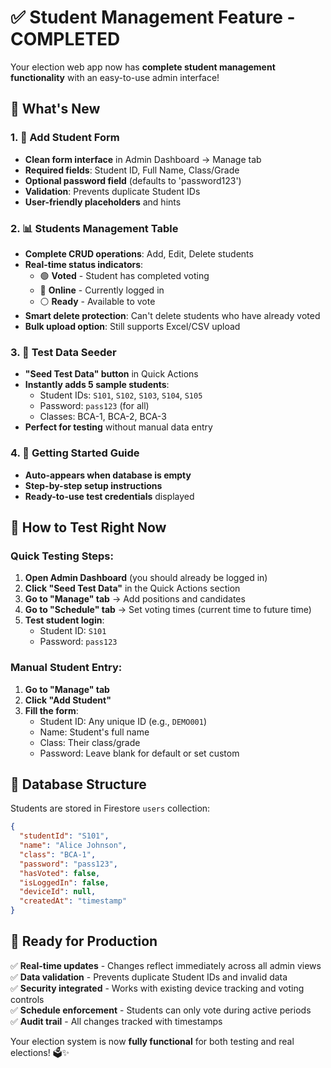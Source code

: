 # ✅ **Student Management Feature - COMPLETED**

Your election web app now has **complete student management functionality** with an easy-to-use admin interface!

## 🎯 **What's New**

### **1. 📝 Add Student Form**
- **Clean form interface** in Admin Dashboard → Manage tab
- **Required fields**: Student ID, Full Name, Class/Grade  
- **Optional password field** (defaults to 'password123')
- **Validation**: Prevents duplicate Student IDs
- **User-friendly placeholders** and hints

### **2. 📊 Students Management Table**
- **Complete CRUD operations**: Add, Edit, Delete students
- **Real-time status indicators**:
  - 🟢 **Voted** - Student has completed voting
  - 🔵 **Online** - Currently logged in
  - ⚪ **Ready** - Available to vote
- **Smart delete protection**: Can't delete students who have already voted
- **Bulk upload option**: Still supports Excel/CSV upload

### **3. 🚀 Test Data Seeder**
- **"Seed Test Data" button** in Quick Actions
- **Instantly adds 5 sample students**:
  - Student IDs: `S101`, `S102`, `S103`, `S104`, `S105`
  - Password: `pass123` (for all)
  - Classes: BCA-1, BCA-2, BCA-3
- **Perfect for testing** without manual data entry

### **4. 🎯 Getting Started Guide**  
- **Auto-appears when database is empty**
- **Step-by-step setup instructions**
- **Ready-to-use test credentials** displayed

## 🧪 **How to Test Right Now**

### **Quick Testing Steps:**
1. **Open Admin Dashboard** (you should already be logged in)
2. **Click "Seed Test Data"** in the Quick Actions section
3. **Go to "Manage" tab** → Add positions and candidates
4. **Go to "Schedule" tab** → Set voting times (current time to future time)
5. **Test student login**:
   - Student ID: `S101`
   - Password: `pass123`

### **Manual Student Entry:**
1. **Go to "Manage" tab**
2. **Click "Add Student"** 
3. **Fill the form**:
   - Student ID: Any unique ID (e.g., `DEMO001`)
   - Name: Student's full name
   - Class: Their class/grade
   - Password: Leave blank for default or set custom

## 🔗 **Database Structure**

Students are stored in Firestore `users` collection:
```json
{
  "studentId": "S101",
  "name": "Alice Johnson", 
  "class": "BCA-1",
  "password": "pass123",
  "hasVoted": false,
  "isLoggedIn": false,
  "deviceId": null,
  "createdAt": "timestamp"
}
```

## 🎉 **Ready for Production**

✅ **Real-time updates** - Changes reflect immediately across all admin views  
✅ **Data validation** - Prevents duplicate Student IDs and invalid data  
✅ **Security integrated** - Works with existing device tracking and voting controls  
✅ **Schedule enforcement** - Students can only vote during active periods  
✅ **Audit trail** - All changes tracked with timestamps  

Your election system is now **fully functional** for both testing and real elections! 🗳️✨